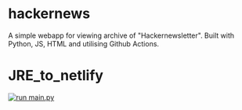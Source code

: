 # hackernews
A simple webapp for viewing archive of "Hackernewsletter". Built with Python, JS, HTML and utilising Github Actions.

# JRE_to_netlify
[![run main.py](https://github.com/wojtek108/hackernews/actions/workflows/main.yml/badge.svg?branch=main)](https://github.com/wojtek108/hackernews/actions/workflows/main.yml)

